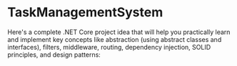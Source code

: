 # TaskManagementSystem
Here's a complete .NET Core project idea that will help you practically learn and implement key concepts like abstraction (using abstract classes and interfaces), filters, middleware, routing, dependency injection, SOLID principles, and design patterns:

